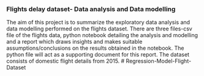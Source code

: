 <h3>Flights delay dataset- Data analysis and Data modelling</h3>

The aim of this project is to summarize the exploratory data analysis and data modelling performed on
the flights dataset. There are three files-csv file of the flights data, python notebook detailing the analysis and modelling and a report which draws insights and makes suitable
assumptions/conclusions on the results obtained in the notebook. The python file will act as a
supporting document for this report. The dataset consists of domestic flight details from 2015.
#   R e g r e s s i o n - M o d e l - F l i g h t - D a t a s e t 
 
 
